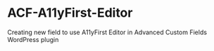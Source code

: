# ACF-A11yFirst-Editor
Creating new field to use A11yFirst Editor in Advanced Custom Fields WordPress plugin

